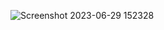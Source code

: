 ![Screenshot 2023-06-29 152328](https://github.com/z0mbiebrad/PHP-skills-test/assets/87036647/683112e9-bbdb-4dbf-ae3e-d07f0dce86e3)
